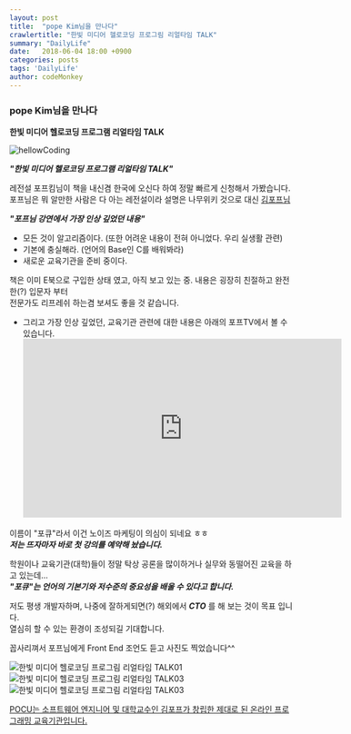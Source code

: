 ```yaml
---
layout: post
title:  "pope Kim님을 만나다"
crawlertitle: "한빛 미디어 헬로코딩 프로그림 리얼타임 TALK"
summary: "DailyLife"
date:   2018-06-04 18:00 +0900
categories: posts
tags: 'DailyLife'
author: codeMonkey
---
```


### pope Kim님을 만나다

**한빛 미디어 헬로코딩 프로그램 리얼타임 TALK**

![hellowCoding](/jsStudyBlog/assets/images/post/hellowCoding.jpg)

***"한빛 미디어 헬로코딩 프로그램 리얼타임 TALK"***

레전설 포프킴님이 책을 내신겸 한국에 오신다 하여 정말 빠르게 신청해서 가봤습니다.</br>
포프님은 뭐 알만한 사람은 다 아는 레전설이라 설명은 나무위키 것으로 대신
[김포프님](https://namu.wiki/w/%EA%B9%80%ED%8F%AC%ED%94%84)


***"포프님 강연에서 가장 인상 깊었던 내용"***
- 모든 것이 알고리즘이다. (또한 어려운 내용이 전혀 아니었다. 우리 실생활 관련)
- 기본에 충실해라. (언어의 Base인 C를 배워봐라)
- 새로운 교육기관을 준비 중이다.

책은 이미 E북으로 구입한 상태 였고, 아직 보고 있는 중.
내용은 굉장히 친절하고 완전한(?) 입문자 부터 </br>
전문가도 리프레쉬 하는겸 보셔도 좋을 것 같습니다.

- 그리고 가장 인상 깊었던, 교육기관 관련에 대한 내용은 아래의 포프TV에서 볼 수 있습니다.
    <iframe width="560" height="315" src="https://www.youtube.com/embed/VpgFRPOVzCA" frameborder="0" allow="autoplay; encrypted-media" allowfullscreen></iframe>

이름이 "포큐"라서 이건 노이즈 마케팅이 의심이 되네요 ㅎㅎ</br>
***저는 뜨자마자 바로 첫 강의를 예약해 놨습니다.***

학원이나 교육기관(대학)들이 정말 탁상 공론을 많이하거나 실무와 동떨어진 교육을 하고 있는데... </br>
***"포큐"는 언어의 기본기와 저수준의 중요성을 배울 수 있다고 합니다.***

저도 평생 개발자하며, 나중에 잘하게되면(?) 해외에서 ***CTO*** 를 해 보는 것이 목표 입니다. </br> 
열심히 할 수 있는 환경이 조성되길 기대합니다.

꼽사리껴서 포프님에게 Front End 조언도 듣고 사진도 찍었습니다^^


![한빛 미디어 헬로코딩 프로그림 리얼타임 TALK01](/jsStudyBlog/assets/images/post/popeKim.jpg)
![한빛 미디어 헬로코딩 프로그림 리얼타임 TALK03](/jsStudyBlog/assets/images/post/popeKim02.jpg)
![한빛 미디어 헬로코딩 프로그림 리얼타임 TALK03](/jsStudyBlog/assets/images/post/popeKim03.jpg)


[POCU는 소프트웨어 엔지니어 및 대학교수인 김포프가 창립한 제대로 된 온라인 프로그래밍 교육기관입니다.](https://pocu.academy/ko)